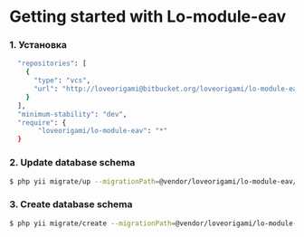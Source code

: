 # Getting started with Lo-module-eav

### 1. Установка

```bash
  "repositories": [
    {
      "type": "vcs",
      "url": "http://loveorigami@bitbucket.org/loveorigami/lo-module-eav.git"
    }
  ],
  "minimum-stability": "dev",
  "require": {
       "loveorigami/lo-module-eav": "*"
  }
```

### 2. Update database schema

```bash
$ php yii migrate/up --migrationPath=@vendor/loveorigami/lo-module-eav/migrations
```

### 3. Create database schema
```bash
$ php yii migrate/create --migrationPath=@vendor/loveorigami/lo-module-eav/migration "eav-tbl..."

```